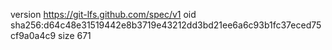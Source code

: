 version https://git-lfs.github.com/spec/v1
oid sha256:d64c48e31519442e8b3719e43212dd3bd21ee6a6c93b1fc37eced75cf9a0a4c9
size 671
